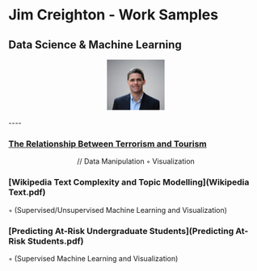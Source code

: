 # Jim Creighton - Work Samples
## Data Science & Machine Learning 

<p align="center">
  <img src="Jim%20Creighton.jpg" height="100px"/>
</p>
----

### [The Relationship Between Terrorism and Tourism](Terrorism_Tourism_Final_Report.pdf)  
<p align="center">
    // Data Manipulation ◦ Visualization
</p>
  
### [Wikipedia Text Complexity and Topic Modelling](Wikipedia Text.pdf)  
◦ (Supervised/Unsupervised Machine Learning and Visualization)  
  
### [Predicting At-Risk Undergraduate Students](Predicting At-Risk Students.pdf)  
◦ (Supervised Machine Learning and Visualization)  
